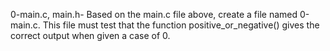 0-main.c, main.h- Based on the main.c file above, create a file named 0-main.c. This file must test that the function positive_or_negative() gives the correct output when given a case of 0.
